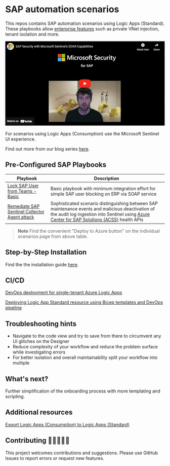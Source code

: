 # SAP automation scenarios

This repos contains SAP automation scenarios using Logic Apps (Standard). These playbooks allow [enterprise features](https://learn.microsoft.com/azure/logic-apps/single-tenant-overview-compare#resource-types-and-environments) such as private VNet injection, tenant isolation and more.

[![Watch the video](img/sap-soar-youtube-thumbnail.png)](https://youtu.be/b-AZnR-nQpg)

For scenarios using Logic Apps (Consumption) use the Microsoft Sentinel UI experience.

Find out more from our blog series [here](https://blogs.sap.com/2023/05/22/from-zero-to-hero-security-coverage-with-microsoft-sentinel-for-your-critical-sap-security-signals-blog-series/).

## Pre-Configured SAP Playbooks

| Playbook | Description |
| --- | --- |
| [Lock SAP User from Teams - Basic](./Basic-SAPLockUser-STD/) | Basic playbook with minimum integration effort for simple SAP user blocking on ERP via SOAP service |
| [Remediate SAP Sentinel Collector Agent attack](./SAPCollectorRemediate-STD/) | Sophisticated scenario distinguishing between SAP maintenance events and malicious deactivation of the audit log ingestion into Sentinel using [Azure Center for SAP Solutions (ACSS)](https://learn.microsoft.com/azure/sap/center-sap-solutions/overview) health APIs |

> **Note**
> Find the convenient "Deploy to Azure button" on the individual scenarios page from above table.

## Step-by-Step Installation

Find the the installation guide [here](./INSTALLATION.md).

## CI/CD

[DevOps deployment for single-tenant Azure Logic Apps](https://learn.microsoft.com/azure/logic-apps/devops-deployment-single-tenant-azure-logic-apps)

[Deploying Logic App Standard resource using Bicep templates and DevOps pipeline](https://techcommunity.microsoft.com/t5/integrations-on-azure-blog/deploying-logic-app-standard-resource-using-bicep-templates-and/ba-p/3760070)

## Troubleshooting hints

- Navigate to the code view and try to save from there to circumvent any UI glitches on the Designer
- Reduce complexity of your workflow and reduce the problem surface while investigating errors
- For better isolation and overall maintainability split your workflow into multiple

## What's next?

Further simplification of the onboarding process with more templating and scripting.

## Additional resources

[Export Logic Apps (Consumption) to Logic Apps (Standard)](https://learn.microsoft.com/azure/logic-apps/export-from-consumption-to-standard-logic-app)

## Contributing 👩🏼‍🤝‍👨🏽

This project welcomes contributions and suggestions. Please use GitHub Issues to report errors or request new features.

